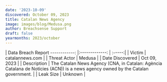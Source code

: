 ```yaml
---
date: '2023-10-09'
discovered: October 09, 2023
title: Catalan News Agency
image: images/blog/Medusa.png
author: Breachsense Support
draft: false
yearmonths: 2023/october
---
```



| Data Breach Report
------------:     |:-------------:    | :-----:|
| Victim      | catalannews.com      | 
| Threat Actor      | Medusa      | 
| Date Discovered      | Oct 09, 2023      | 
| Description      | The Catalan News Agency (CNA, in Catalan: Agència Catalana de Notícies (ACN)) is a news agency owned by the Catalan government.      | 
| Leak Size      | Unknown      | 

